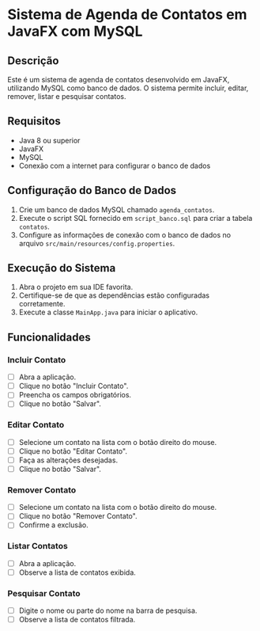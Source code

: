 # Sistema de Agenda de Contatos em JavaFX com MySQL

## Descrição

Este é um sistema de agenda de contatos desenvolvido em JavaFX, utilizando MySQL como banco de dados. O sistema permite incluir, editar, remover, listar e pesquisar contatos.

## Requisitos

- Java 8 ou superior
- JavaFX
- MySQL
- Conexão com a internet para configurar o banco de dados

## Configuração do Banco de Dados

1. Crie um banco de dados MySQL chamado `agenda_contatos`.
2. Execute o script SQL fornecido em `script_banco.sql` para criar a tabela `contatos`.
3. Configure as informações de conexão com o banco de dados no arquivo `src/main/resources/config.properties`.

## Execução do Sistema

1. Abra o projeto em sua IDE favorita.
2. Certifique-se de que as dependências estão configuradas corretamente.
3. Execute a classe `MainApp.java` para iniciar o aplicativo.

## Funcionalidades

### Incluir Contato

- [ ] Abra a aplicação.
- [ ] Clique no botão "Incluir Contato".
- [ ] Preencha os campos obrigatórios.
- [ ] Clique no botão "Salvar".

### Editar Contato

- [ ] Selecione um contato na lista com o botão direito do mouse.
- [ ] Clique no botão "Editar Contato".
- [ ] Faça as alterações desejadas.
- [ ] Clique no botão "Salvar".

### Remover Contato

- [ ] Selecione um contato na lista com o botão direito do mouse.
- [ ] Clique no botão "Remover Contato".
- [ ] Confirme a exclusão.

### Listar Contatos

- [ ] Abra a aplicação.
- [ ] Observe a lista de contatos exibida.

### Pesquisar Contato

- [ ] Digite o nome ou parte do nome na barra de pesquisa.
- [ ] Observe a lista de contatos filtrada.
